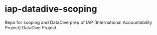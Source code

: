 # iap-datadive-scoping
Repo for scoping and DataDive prep of IAP (International Accountability Project) DataDive Project. 
